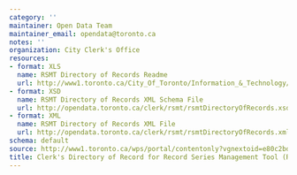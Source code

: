 ```yaml
---
category: ''
maintainer: Open Data Team
maintainer_email: opendata@toronto.ca
notes: ''
organization: City Clerk's Office
resources:
- format: XLS
  name: RSMT Directory of Records Readme
  url: http://www1.toronto.ca/City_Of_Toronto/Information_&_Technology/Open_Data/Data_Sets/Assets/Files/rsmtDirectoryOfRecordsReadme.xls
- format: XSD
  name: RSMT Directory of Records XML Schema File
  url: http://opendata.toronto.ca/clerk/rsmt/rsmtDirectoryOfRecords.xsd
- format: XML
  name: RSMT Directory of Records XML File
  url: http://opendata.toronto.ca/clerk/rsmt/rsmtDirectoryOfRecords.xml
schema: default
source: http://www1.toronto.ca/wps/portal/contentonly?vgnextoid=e80c2bd9ce466310VgnVCM1000003dd60f89RCRD&vgnextchannel=1a66e03bb8d1e310VgnVCM10000071d60f89RCRD
title: Clerk's Directory of Record for Record Series Management Tool (RSMT)
---
```

